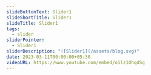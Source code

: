 ```yaml
---
slideButtonText: Slider1
slideShortTitle: Slider1
slideTitle: Slider1
tags:
  - slider
sliderPointer:
  - Slider1
sliderDescription: "![Slider1](/assets/blog.svg)"
date: 2023-03-11T00:00:00+05:30
videoURL: https://www.youtube.com/embed/o1lz1OhqdSg
---
```

